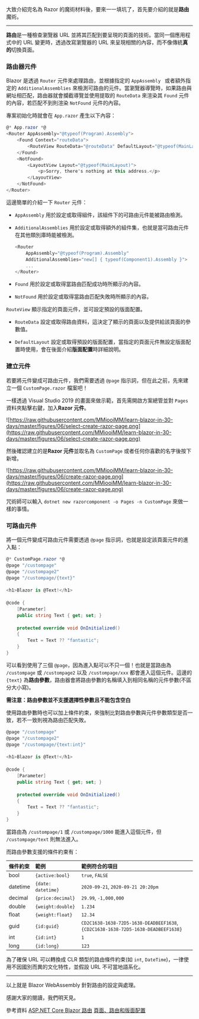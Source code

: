 大致介紹完名為 Razor 的魔術材料後，要來一一填坑了，首先要介紹的就是**路由**魔術。

---

**路由**是一種檢查瀏覽器 URL 並將其匹配到要呈現的頁面的技術。當同一個應用程式中的 URL 變更時，透過改寫瀏覽器的 URL 來呈現相關的內容，而不像傳統**真的**切換頁面。

### 路由器元件

Blazor 是透過 `Router` 元件來處理路由，並根據指定的 `AppAssembly ` 或者額外指定的 `AdditionalAssemblies` 來檢測可路由的元件。當瀏覽器導覽時，如果路由與網址相匹配，路由器就會攔截導覽並使用提取的 `RouteData` 來渲染其 `Found` 元件的內容，若匹配不到則渲染 `NotFound` 元件的內容。

專案初始化時就會在 `App.razor` 產生以下內容：

```csharp
@* App.razor *@
<Router AppAssembly="@typeof(Program).Assembly">
    <Found Context="routeData">
        <RouteView RouteData="@routeData" DefaultLayout="@typeof(MainLayout)" />
    </Found>
    <NotFound>
        <LayoutView Layout="@typeof(MainLayout)">
            <p>Sorry, there's nothing at this address.</p>
        </LayoutView>
    </NotFound>
</Router>
```

這邊簡單的介紹一下 `Router` 元件：

- `AppAssembly` 用於設定或取得組件，該組件下的可路由元件能被路由檢測。

- `AdditionalAssemblies` 用於設定或取得額外的組件集，也就是當可路由元件在其他類別庫時能被檢測。

  ```csharp
  <Router
      AppAssembly="@typeof(Program).Assembly"
      AdditionalAssemblies="new[] { typeof(Component1).Assembly }">
      ...
  </Router>
  ```

- `Found` 用於設定或取得當路由匹配成功時所顯示的內容。

- `NotFound` 用於設定或取得當路由匹配失敗時所顯示的內容。

`RouteView` 顯示指定的頁面元件，並可設定預設的版面配置。

- `RouteData` 設定或取得路由資料，這決定了顯示的頁面以及提供給該頁面的參數值。

- `DefaultLayout` 設定或取得預設的版面配置，當指定的頁面元件無設定版面配置時使用，會在後面介紹**版面配置**時詳細說明。


### 建立元件

若要將元件變成可路由元件，我們需要透過 `@page` 指示詞，但在此之前，先來建立一個 `CustomPage.razor` 檔案吧！

一樣透過 Visual Studio 2019 的畫面來做示範，首先需開啟方案總管並對 `Pages` 資料夾點擊右鍵，加入**Razor 元件**。

![https://raw.githubusercontent.com/MMiooiMM/learn-blazor-in-30-days/master/figures/06/select-create-razor-page.png](https://raw.githubusercontent.com/MMiooiMM/learn-blazor-in-30-days/master/figures/06/select-create-razor-page.png)

然後確認建立的是**Razor 元件**並取名為 `CustomPage` 或者任何你喜歡的名字後按下新增。 

![https://raw.githubusercontent.com/MMiooiMM/learn-blazor-in-30-days/master/figures/06/create-razor-page.png](https://raw.githubusercontent.com/MMiooiMM/learn-blazor-in-30-days/master/figures/06/create-razor-page.png)

咒術師可以輸入 `dotnet new razorcomponent -o Pages -n CustomPage` 來做一樣的事情。

### 可路由元件

將一個元件變成可路由元件需要透過 `@page` 指示詞，也就是設定該頁面元件的進入點：

```csharp
@* CustomPage.razor *@
@page "/custompage"
@page "/custompage2"
@page "/custompage/{text}"

<h1>Blazor is @Text!</h1>

@code {
    [Parameter]
    public string Text { get; set; }

    protected override void OnInitialized()
    {
        Text = Text ?? "fantastic";
    }
}
```

可以看到使用了三個 `@page`，因為進入點可以不只一個！也就是當路由為 `/custompage` 或 `/custompage2` 以及 `/custompage/xxx` 都會進入這個元件。這邊的 `{text}` 為**路由參數**，路由器會將路由參數的名稱填入到相同名稱的元件參數(不區分大小寫)。

**需注意：路由參數並不支援選擇性參數且不能包含空白**

使用路由參數時也可以加上條件約束，來強制比對路由參數與元件參數類型是否一致，若不一致則視為路由匹配失敗。

```csharp
@page "/custompage"
@page "/custompage2"
@page "/custompage/{text:int}"

<h1>Blazor is @Text!</h1>

@code {
    [Parameter]
    public string Text { get; set; }

    protected override void OnInitialized()
    {
        Text = Text ?? "fantastic";
    }
}
```

當路由為 `/custompage/1` 或 `/custompage/1000` 能進入這個元件，但 `/custompage/text` 則無法進入。

而路由參數支援的條件約束有：

|條件約束|範例|範例符合的項目|
|:---|:----|:----|
|bool|`{active:bool}`|`true`, `FALSE`|
|datetime|`{date: datetime}`|`2020-09-21`, `2020-09-21 20:20pm`|
|decimal|`{price:decimal}`|`29.99`, `-1,000,000`|
|double|`{weight:double}`|`1.234`|
|float|`{weight:float}`|`12.34`|
|guid|`{id:guid}`|`CD2C1638-1638-72D5-1638-DEADBEEF1638`, `{CD2C1638-1638-72D5-1638-DEADBEEF1638}`|
|int|`{id:int}`|`1`|
|long|`{id:long}`|`123`|

為了確保 URL 可以轉換成 CLR 類型的路由條件約束(如 `int`, `DateTime`)，一律使用不因國別而異的文化特性，並假設 URL 不可當地語系化。

---

以上就是 Blazor WebAssembly 針對路由的設定與處理。

感謝大家的閱讀，我們明天見。

參考資料
[ASP.NET Core Blazor 路由]
[頁面、路由和版面配置]

[ASP.NET Core Blazor 路由]: https://docs.microsoft.com/zh-tw/aspnet/core/blazor/fundamentals/routing?view=aspnetcore-3.1
[頁面、路由和版面配置]: https://docs.microsoft.com/zh-tw/dotnet/architecture/blazor-for-web-forms-developers/pages-routing-layouts
